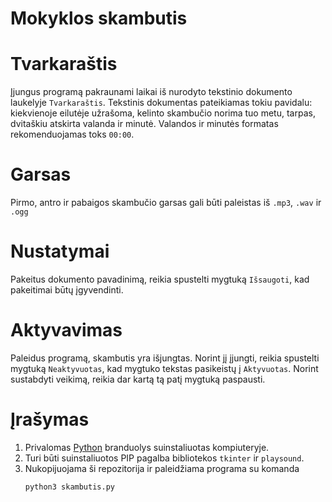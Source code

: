 # Mokyklos skambutis
# Tvarkaraštis
Įjungus programą pakraunami laikai iš nurodyto tekstinio dokumento laukelyje `Tvarkaraštis`. Tekstinis dokumentas pateikiamas tokiu pavidalu:
kiekvienoje eilutėje užrašoma, kelinto skambučio norima tuo metu, tarpas, dvitaškiu atskirta valanda ir minutė. Valandos ir minutės formatas rekomenduojamas toks `00:00`.
# Garsas
Pirmo, antro ir pabaigos skambučio garsas gali būti paleistas iš `.mp3`, `.wav` ir `.ogg`
# Nustatymai
Pakeitus dokumento pavadinimą, reikia spustelti mygtuką `Išsaugoti`, kad pakeitimai būtų įgyvendinti.
# Aktyvavimas
Paleidus programą, skambutis yra išjungtas. Norint jį įjungti, reikia spustelti mygtuką `Neaktyvuotas`, kad mygtuko tekstas pasikeistų į `Aktyvuotas`. Norint sustabdyti veikimą, reikia dar kartą tą patį mygtuką paspausti.
# Įrašymas
1. Privalomas [Python](https://www.python.org/downloads/) branduolys suinstaliuotas kompiuteryje.
2. Turi būti suinstaliuotos PIP pagalba bibliotekos `tkinter` ir `playsound`.
3. Nukopijuojama ši repozitorija ir paleidžiama programa su komanda
    ```python
    python3 skambutis.py
    ```